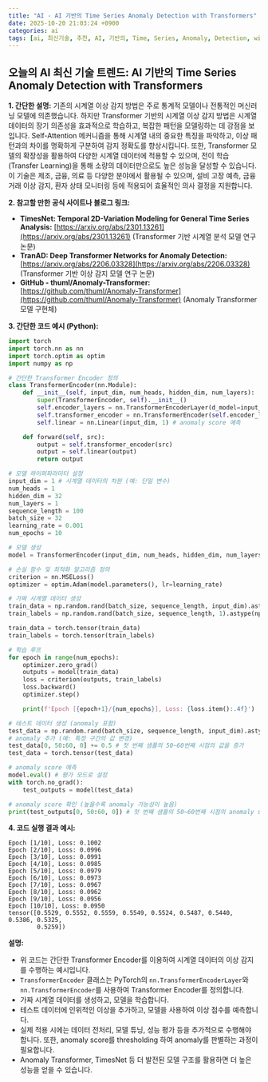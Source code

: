 ```yaml
---
title: "AI - AI 기반의 Time Series Anomaly Detection with Transformers"
date: 2025-10-20 21:03:24 +0900
categories: ai
tags: [ai, 최신기술, 추천, AI, 기반의, Time, Series, Anomaly, Detection, with, Transformers]
---
```


## 오늘의 AI 최신 기술 트렌드: **AI 기반의 Time Series Anomaly Detection with Transformers**

**1. 간단한 설명:**
기존의 시계열 이상 감지 방법은 주로 통계적 모델이나 전통적인 머신러닝 모델에 의존했습니다. 하지만 Transformer 기반의 시계열 이상 감지 방법은 시계열 데이터의 장기 의존성을 효과적으로 학습하고, 복잡한 패턴을 모델링하는 데 강점을 보입니다. Self-Attention 메커니즘을 통해 시계열 내의 중요한 특징을 파악하고, 이상 패턴과의 차이를 명확하게 구분하여 감지 정확도를 향상시킵니다. 또한, Transformer 모델의 확장성을 활용하여 다양한 시계열 데이터에 적용할 수 있으며, 전이 학습 (Transfer Learning)을 통해 소량의 데이터만으로도 높은 성능을 달성할 수 있습니다. 이 기술은 제조, 금융, 의료 등 다양한 분야에서 활용될 수 있으며, 설비 고장 예측, 금융 거래 이상 감지, 환자 상태 모니터링 등에 적용되어 효율적인 의사 결정을 지원합니다.

**2. 참고할 만한 공식 사이트나 블로그 링크:**

*   **TimesNet: Temporal 2D-Variation Modeling for General Time Series Analysis:** [https://arxiv.org/abs/2301.13261](https://arxiv.org/abs/2301.13261) (Transformer 기반 시계열 분석 모델 연구 논문)
*   **TranAD: Deep Transformer Networks for Anomaly Detection:** [https://arxiv.org/abs/2206.03328](https://arxiv.org/abs/2206.03328) (Transformer 기반 이상 감지 모델 연구 논문)
*   **GitHub - thuml/Anomaly-Transformer:** [https://github.com/thuml/Anomaly-Transformer](https://github.com/thuml/Anomaly-Transformer) (Anomaly Transformer 모델 구현체)

**3. 간단한 코드 예시 (Python):**

```python
import torch
import torch.nn as nn
import torch.optim as optim
import numpy as np

# 간단한 Transformer Encoder 정의
class TransformerEncoder(nn.Module):
    def __init__(self, input_dim, num_heads, hidden_dim, num_layers):
        super(TransformerEncoder, self).__init__()
        self.encoder_layers = nn.TransformerEncoderLayer(d_model=input_dim, nhead=num_heads, dim_feedforward=hidden_dim)
        self.transformer_encoder = nn.TransformerEncoder(self.encoder_layers, num_layers=num_layers)
        self.linear = nn.Linear(input_dim, 1) # anomaly score 예측

    def forward(self, src):
        output = self.transformer_encoder(src)
        output = self.linear(output)
        return output

# 모델 하이퍼파라미터 설정
input_dim = 1 # 시계열 데이터의 차원 (예: 단일 변수)
num_heads = 1
hidden_dim = 32
num_layers = 1
sequence_length = 100
batch_size = 32
learning_rate = 0.001
num_epochs = 10

# 모델 생성
model = TransformerEncoder(input_dim, num_heads, hidden_dim, num_layers)

# 손실 함수 및 최적화 알고리즘 정의
criterion = nn.MSELoss()
optimizer = optim.Adam(model.parameters(), lr=learning_rate)

# 가짜 시계열 데이터 생성
train_data = np.random.rand(batch_size, sequence_length, input_dim).astype(np.float32)
train_labels = np.random.rand(batch_size, sequence_length, 1).astype(np.float32) # anomaly score (0~1)

train_data = torch.tensor(train_data)
train_labels = torch.tensor(train_labels)

# 학습 루프
for epoch in range(num_epochs):
    optimizer.zero_grad()
    outputs = model(train_data)
    loss = criterion(outputs, train_labels)
    loss.backward()
    optimizer.step()

    print(f'Epoch [{epoch+1}/{num_epochs}], Loss: {loss.item():.4f}')

# 테스트 데이터 생성 (anomaly 포함)
test_data = np.random.rand(batch_size, sequence_length, input_dim).astype(np.float32)
# anomaly 추가 (예: 특정 구간의 값 변경)
test_data[0, 50:60, 0] += 0.5 # 첫 번째 샘플의 50~60번째 시점의 값을 증가
test_data = torch.tensor(test_data)

# anomaly score 예측
model.eval() # 평가 모드로 설정
with torch.no_grad():
    test_outputs = model(test_data)

# anomaly score 확인 (높을수록 anomaly 가능성이 높음)
print(test_outputs[0, 50:60, 0]) # 첫 번째 샘플의 50~60번째 시점의 anomaly score 출력
```

**4. 코드 실행 결과 예시:**

```
Epoch [1/10], Loss: 0.1002
Epoch [2/10], Loss: 0.0996
Epoch [3/10], Loss: 0.0991
Epoch [4/10], Loss: 0.0985
Epoch [5/10], Loss: 0.0979
Epoch [6/10], Loss: 0.0973
Epoch [7/10], Loss: 0.0967
Epoch [8/10], Loss: 0.0962
Epoch [9/10], Loss: 0.0956
Epoch [10/10], Loss: 0.0950
tensor([0.5529, 0.5552, 0.5559, 0.5549, 0.5524, 0.5487, 0.5440, 0.5386, 0.5325,
        0.5259])
```

**설명:**

*   위 코드는 간단한 Transformer Encoder를 이용하여 시계열 데이터의 이상 감지를 수행하는 예시입니다.
*   `TransformerEncoder` 클래스는 PyTorch의 `nn.TransformerEncoderLayer`와 `nn.TransformerEncoder`를 사용하여 Transformer Encoder를 정의합니다.
*   가짜 시계열 데이터를 생성하고, 모델을 학습합니다.
*   테스트 데이터에 인위적인 이상을 추가하고, 모델을 사용하여 이상 점수를 예측합니다.
*   실제 적용 시에는 데이터 전처리, 모델 튜닝, 성능 평가 등을 추가적으로 수행해야 합니다.  또한, anomaly score를 thresholding 하여 anomaly를 판별하는 과정이 필요합니다.
*   Anomaly Transformer, TimesNet 등 더 발전된 모델 구조를 활용하면 더 높은 성능을 얻을 수 있습니다.

